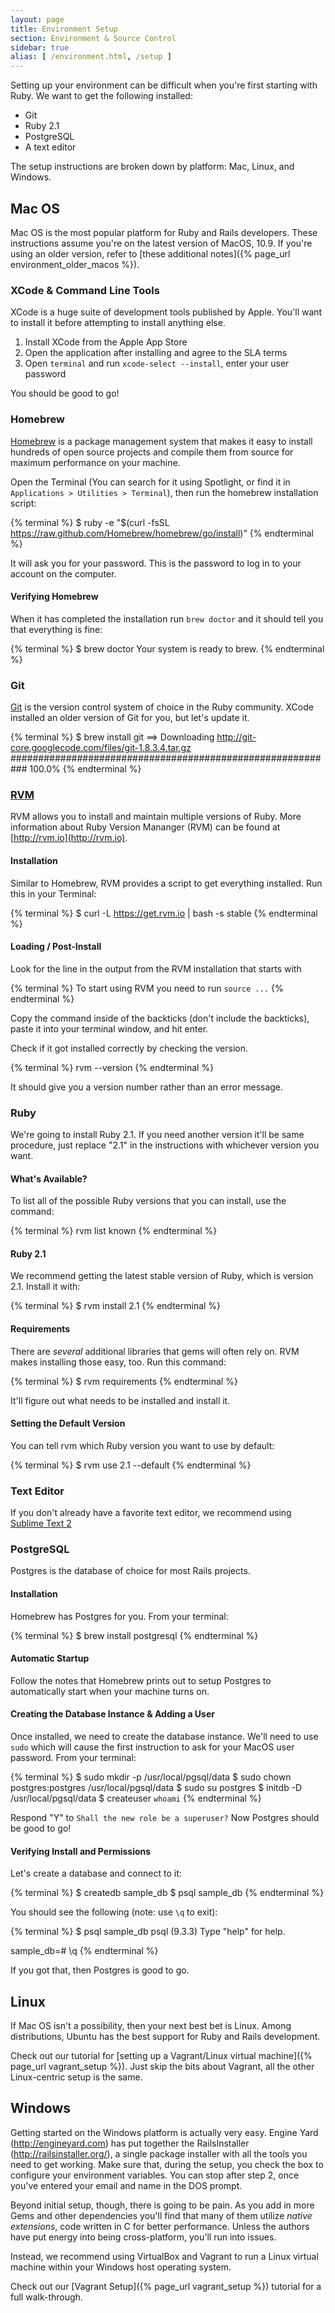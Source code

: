 ```yaml
---
layout: page
title: Environment Setup
section: Environment & Source Control
sidebar: true
alias: [ /environment.html, /setup ]
---
```


Setting up your environment can be difficult when you're first starting with Ruby. We want to get the following installed:

* Git
* Ruby 2.1
* PostgreSQL
* A text editor

The setup instructions are broken down by platform: Mac, Linux, and Windows.

## Mac OS

Mac OS is the most popular platform for Ruby and Rails developers. These instructions assume you're on the latest version of MacOS, 10.9. If you're using an older version, refer to [these additional notes]({% page_url environment_older_macos %}).

### XCode & Command Line Tools

XCode is a huge suite of development tools published by Apple. You'll want to install it before attempting to install anything else.

1. Install XCode from the Apple App Store
2. Open the application after installing and agree to the SLA terms
3. Open `terminal` and run `xcode-select --install`, enter your user password

You should be good to go!

### Homebrew

[Homebrew](http://brew.sh) is a package management system that makes it easy to install hundreds of open source projects and compile them from source for maximum performance on your machine.

Open the Terminal (You can search for it using Spotlight, or find it in `Applications > Utilities > Terminal`), then run the homebrew installation script:

{% terminal %}
$ ruby -e "$(curl -fsSL https://raw.github.com/Homebrew/homebrew/go/install)"
{% endterminal %}

It will ask you for your password. This is the password to log in to your account on the computer.

#### Verifying Homebrew

When it has completed the installation run `brew doctor` and it should tell you that everything is fine:

{% terminal %}
$ brew doctor
Your system is ready to brew.
{% endterminal %}

### Git

[Git](http://git-scm.com/) is the version control system of choice in the Ruby community. XCode installed an older version of Git for you, but let's update it.

{% terminal %}
$ brew install git
==> Downloading http://git-core.googlecode.com/files/git-1.8.3.4.tar.gz
########################################################### 100.0%
{% endterminal %}

### [RVM](http://rvm.io)

RVM allows you to install and maintain multiple versions of Ruby. More information about Ruby Version Mananger (RVM) can be found at [http://rvm.io](http://rvm.io).

#### Installation

Similar to Homebrew, RVM provides a script to get everything installed. Run this in your Terminal:

{% terminal %}
$ curl -L https://get.rvm.io | bash -s stable
{% endterminal %}

#### Loading / Post-Install

Look for the line in the output from the RVM installation that starts with

{% terminal %}
To start using RVM you need to run `source ...`
{% endterminal %}

Copy the command inside of the backticks (don't include the backticks), paste it into your terminal window, and hit enter.

Check if it got installed correctly by checking the version.

{% terminal %}
rvm --version
{% endterminal %}

It should give you a version number rather than an error message.

### Ruby

We're going to install Ruby 2.1. If you need another version it'll be same procedure, just replace "2.1" in the instructions with whichever version you want.

#### What's Available?

To list all of the possible Ruby versions that you can install, use the command:

{% terminal %}
rvm list known
{% endterminal %}

#### Ruby 2.1

We recommend getting the latest stable version of Ruby, which is version 2.1. Install it with:

{% terminal %}
$ rvm install 2.1
{% endterminal %}

#### Requirements

There are *several* additional libraries that gems will often rely on. RVM makes installing those easy, too. Run this command:

{% terminal %}
$ rvm requirements
{% endterminal %}

It'll figure out what needs to be installed and install it.

#### Setting the Default Version

You can tell rvm which Ruby version you want to use by default:

{% terminal %}
$ rvm use 2.1 --default
{% endterminal %}

### Text Editor

If you don't already have a favorite text editor, we recommend using [Sublime Text 2](https://atom.io/)

### PostgreSQL

Postgres is the database of choice for most Rails projects.

#### Installation

Homebrew has Postgres for you. From your terminal:

{% terminal %}
$ brew install postgresql
{% endterminal %}

#### Automatic Startup

Follow the notes that Homebrew prints out to setup Postgres to automatically start when your machine turns on.

#### Creating the Database Instance & Adding a User

Once installed, we need to create the database instance. We'll need to use `sudo` which will cause the first instruction to ask for your MacOS user password. From your terminal:

{% terminal %}
$ sudo mkdir -p /usr/local/pgsql/data
$ sudo chown postgres:postgres /usr/local/pgsql/data
$ sudo su postgres
$ initdb -D /usr/local/pgsql/data
$ createuser `whoami`
{% endterminal %}

Respond "Y" to `Shall the new role be a superuser?` Now Postgres should be good to go!

#### Verifying Install and Permissions

Let's create a database and connect to it:

{% terminal %}
$ createdb sample_db
$ psql sample_db
{% endterminal %}

You should see the following (note: use `\q` to exit):

{% terminal %}
$ psql sample_db
psql (9.3.3)
Type "help" for help.

sample_db=# \q
{% endterminal %}

If you got that, then Postgres is good to go.

## Linux

If Mac OS isn't a possibility, then your next best bet is Linux. Among distributions, Ubuntu has the best support for Ruby and Rails development.

Check out our tutorial for [setting up a Vagrant/Linux virtual machine]({% page_url vagrant_setup %}). Just skip the bits about Vagrant, all the other Linux-centric setup is the same.

## Windows

Getting started on the Windows platform is actually very easy. Engine Yard (<http://engineyard.com>) has put together the RailsInstaller (<http://railsinstaller.org/>), a single package installer with all the tools you need to get working. Make sure that, during the setup, you check the box to configure your environment variables. You can stop after step 2, once you've entered your email and name in the DOS prompt.

Beyond initial setup, though, there is going to be pain. As you add in more Gems and other dependencies you'll find that many of them utilize _native extensions_, code written in C for better performance. Unless the authors have put energy into being cross-platform, you'll run into issues.

Instead, we recommend using VirtualBox and Vagrant to run a Linux virtual machine within your Windows host operating system.

Check out our [Vagrant Setup]({% page_url vagrant_setup %}) tutorial for a full walk-through.
